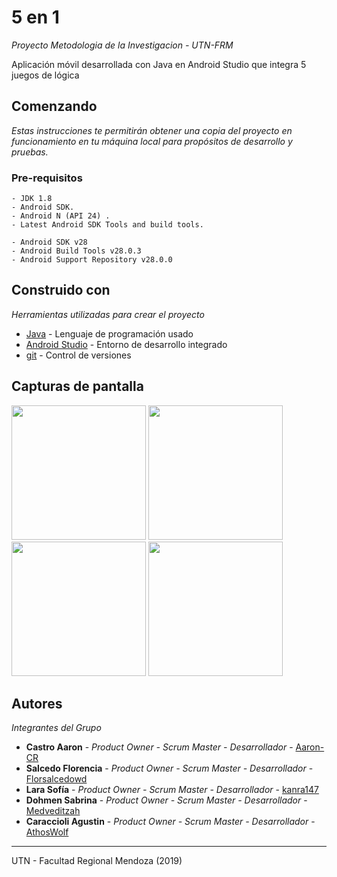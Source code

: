 # 5 en 1

_Proyecto Metodologia de la Investigacion - UTN-FRM_

Aplicación móvil desarrollada con Java en Android Studio que integra 5 juegos de lógica

## Comenzando

_Estas instrucciones te permitirán obtener una copia del proyecto en funcionamiento en tu máquina local para propósitos de desarrollo y pruebas._

### Pre-requisitos

```
- JDK 1.8
- Android SDK.
- Android N (API 24) .
- Latest Android SDK Tools and build tools.

- Android SDK v28
- Android Build Tools v28.0.3
- Android Support Repository v28.0.0
```

## Construido con

_Herramientas utilizadas para crear el proyecto_

* [Java](https://www.java.com/es/download/) - Lenguaje de programación usado
* [Android Studio](https://developer.android.com/studio) - Entorno de desarrollo integrado
* [git](https://git-scm.com/) - Control de versiones

## Capturas de pantalla

<img src="https://i.gyazo.com/1a4bec2470560dae44885597cdb32167.jpg" width="215"/> 
<img src="https://i.gyazo.com/31bcc4b5c87bf8bdc356431fe9ab9e17.jpg" width="215"/>
<img src="https://i.gyazo.com/5052289d9a3f11e8d88bafe487dea353.jpg" width="215"/>
<img src="https://i.gyazo.com/dce22d0a1bfee05d1f10ab833e6b5aed.jpg" width="215"/>

## Autores

_Integrantes del Grupo_
* **Castro Aaron** - *Product Owner - Scrum Master - Desarrollador* - [Aaron-CR](https://github.com/Aaron-CR)
* **Salcedo Florencia** - *Product Owner - Scrum Master - Desarrollador* - [Florsalcedowd](https://github.com/Florsalcedowd)
* **Lara Sofía** - *Product Owner - Scrum Master - Desarrollador* - [kanra147](https://github.com/kanra147)
* **Dohmen Sabrina** - *Product Owner - Scrum Master - Desarrollador* - [Medveditzah](https://github.com/Medveditzah)
* **Caraccioli Agustin** - *Product Owner - Scrum Master - Desarrollador* - [AthosWolf](https://github.com/AthosWolf)



---
UTN - Facultad Regional Mendoza (2019)
